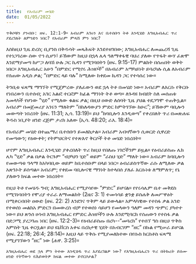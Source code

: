 ```yaml
---
title:  የአብራም መሄድ
date:  01/05/2022
---
```


`ጥቅሶቹን ያንብቡ: ዘፍ. 12:1-9። አብራም አገሩን እና ቤተሰቡን ትቶ እንዲሄድ እግዚአብሔር ጥሪ ያደረገለት ለምንድን ነበር? የአብራም ምላሽ ምን ነበር?`

እስከዚህ ጊዜ ድረስ; ቢያንስ በቅዱሳት መጻሕፍት እንደተዘገበው; እግዚአብሔር ለመጨረሻ ጊዜ የተነጋገረው ሰው ኖኅ ሲሆን፤ ይኸውም ከዚህ በኋላ ሌላ ዓለማቀፋዊ ባህሪ ያለው የጥፋት ውሃ ፈጽሞ እንደማያመጣ ከሥጋ ለባሽ ሁሉ ጋር ኪዳን የሚገባበትን (ዘፍ. 9:15-17) ምልክት በሰጠበት ወቅት ነበር። እግዚአብሔር አሁን “በምድር የሚኖሩ ሕዝቦች” በአብራም አማካይነት ይባረካሉ ሲል ለአብራም የሰጠው አዲስ ቃል; “በምድር ላይ ባሉ” ከሚለው ከቀደመ ኪዳን ጋር የተሳሰረ ነው።

ትንቢቱ ፍጻሜ ማግኘት የሚጀምረው ያለፈውን ወደ ኋላ ትቶ በመሄድ ነው። አብራም ለእርሱ የቅርቡ የነበረውን ቤተሰብ; አገር አልፎ ተርፎም ከፊል ማንነት ትቶ ወጣ። ለጉዳዩ ክብደት ስለ መሰጠቱ አመላካች የሆነው “ሂድ” የሚለው ቁልፍ ቃል; በዚህ ዐውድ ለሰባት ጊዜ ያህል ተደጋግሞ ተጠቅሷል። አብራም በመጀመሪያ አገሩን ማለትም “በከለዳውያን ምድር ከምትገኘው ከዑር”; ይኸውም ባቢሎን መውጣት ነበረበት (ዘፍ. 11:31; ኢሳ. 13:19)። ይህ “ከባቢሎን እንዲወጣ” የቀረበለት ጥሪ በመጽሐፍ ቅዱስ ነቢያት ዘንድ ረጅም ታሪክ አለው (ኢሳ. 48:20; ራእ. 18:4)።

የአብራም መሄድ በተጨማሪ ቤተሰቡን ይመለከታል። አብራም አብዛኛውን ሲወርድ ሲዋረድ የመጣውን; የዕውቀት; የትምህርትና የተጽእኖ ቅርሶች ትቶ መሄድ ነበረበት።

ሆኖም እግዚአብሔር እንዲሄድ ያቀረበለት ጥሪ ከዚህ የበለጡ ነገሮችንም ይዟል። የዕብራይስጡ ሌክ ሌካ “ሂድ” ቃል በቃል ትርጉም “ብቻህን ሂድ” ወይም “ራስህ ሂድ” ማለት ነው። አብራም ከባቢሎን የመውጣቱ ዓላማ ከአካባቢው ወይም ከቤተሰቡም በላይ ነበር። ዕብራይስጥኛው ራሱ ለሚለው  ቃል አጽንኦት ይሰጣል። አብራም; የቀደመ ባቢሎናዊ ማንነት ከተላበሰ ያለፈ እርሱነቱ ለማምለጥ; የኔ ያለውን ክፍል መተው ነበረበት።

የዚህ ትቶ የመሄዱ ግብ; እግዚአብሔር የሚያሳየው “ምድር” ይሆናል። የየሩሳሌም ቤተ መቅደስ የሚገነባበትን የሞሪያ ተራራ ለማመልከት (2ዜና 3: 1) ተመሳሳይ ቋንቋ ይስሐቅ ለመሥዋዕት በሚቀርብበት ዐውድ (ዘፍ. 22: 2) እንደገና ጥቅም ላይ ይውላል። አምላካዊው የተስፋ ቃል አንድ የተወሰነ መልክአ ምድርን በመውረስ ብቻ የተወሰነ ሳይሆን የመላውን ዓለም መዳን ጭምር ያካተተ ነው። ይህ ጽንሰ ሀሳብ እግዚአብሔር የምድር ሕዝቦችን ሁሉ እንደሚባርክ የሰጠውን የተስፋ ቃል በድጋሚ ያረጋገጠ ነበር (ዘፍ. 12:2-3)። የዕብራይስጡ በረካ--“መባረክ” የተሰኘ ግስ በዚህ ጥቅስ አምስት ጊዜ ቀርቧል። ይህ ዩኒቨርስ አቀፍ በረከታዊ ሂደት በአብርሃም “ዘር” በኩል የሚሠራ ይሆናል (ዘፍ. 22:18; 26:4; 28:14)። እዚህ ላይ ጥቅሱ የሚያመለክተው በየሱስ ክርስቶስ ፍጻሜ የሚያገኘውን “ዘር” ነው (ሐዋ. 3:25)።

`እግዚአብሔር ወደ ኋላ ምን ትተው እንዲሄዱ ጥሪ እያደረገልዎ ነው? የእግዚአብሔርን ጥሪ በትኩረት ይሰሙ ዘንድ የትኛውን የሕይወትዎ ክፍል መተው ይኖርቦታል?`